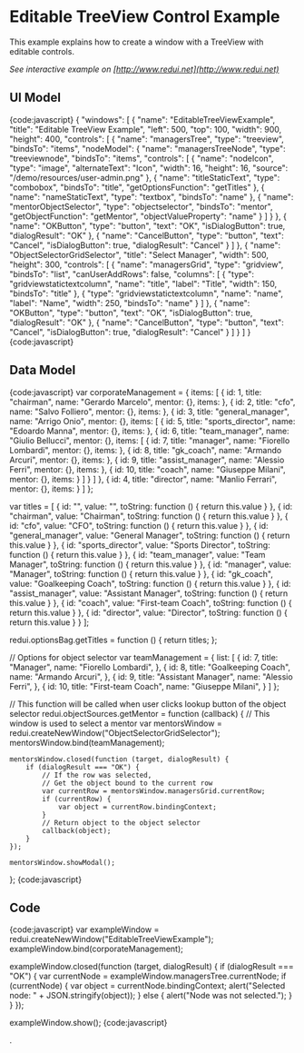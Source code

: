 # Editable TreeView Control Example

This example explains how to create a window with a TreeView with editable controls.

_See interactive example on [http://www.redui.net](http://www.redui.net)_

## UI Model

{code:javascript}
{
    "windows": [
        {
            "name": "EditableTreeViewExample",
            "title": "Editable TreeView Example",
            "left": 500,
            "top": 100,
            "width": 900,
            "height": 400,
            "controls": [
                {
                    "name": "managersTree",
                    "type": "treeview",
                    "bindsTo": "items",
                    "nodeModel": {
                        "name": "managersTreeNode",
                        "type": "treeviewnode",
                        "bindsTo": "items",
                        "controls": [
                            {
                                "name": "nodeIcon",
                                "type": "image",
                                "alternateText": "Icon",
                                "width": 16,
                                "height": 16,
                                "source": "/demo/resources/user-admin.png"
                            },
                            {
                                "name": "titleStaticText",
                                "type": "combobox",
                                "bindsTo": "title",
                                "getOptionsFunction": "getTitles"
                            },
                            {
                                "name": "nameStaticText",
                                "type": "textbox",
                                "bindsTo": "name"
                            },
                            {
                                "name": "mentorObjectSelector",
                                "type": "objectselector",
                                "bindsTo": "mentor",
                                "getObjectFunction": "getMentor",
                                "objectValueProperty": "name"
                            }
                        ]
                    }
                },
                {
                    "name": "OKButton",
                    "type": "button",
                    "text": "OK",
                    "isDialogButton": true,
                    "dialogResult": "OK"
                },
                {
                    "name": "CancelButton",
                    "type": "button",
                    "text": "Cancel",
                    "isDialogButton": true,
                    "dialogResult": "Cancel"
                }
            ]
        },
        {
            "name": "ObjectSelectorGridSelector",
            "title": "Select Manager",
            "width": 500,
            "height": 300,
            "controls": [
                {
                    "name": "managersGrid",
                    "type": "gridview",
                    "bindsTo": "list",
                    "canUserAddRows": false,
                    "columns": [
                        {
                            "type": "gridviewstatictextcolumn",
                            "name": "title",
                            "label": "Title",
                            "width": 150,
                            "bindsTo": "title"
                        },
                        {
                            "type": "gridviewstatictextcolumn",
                            "name": "name",
                            "label": "Name",
                            "width": 250,
                            "bindsTo": "name"
                        }
                    ]
                },
                {
                    "name": "OKButton",
                    "type": "button",
                    "text": "OK",
                    "isDialogButton": true,
                    "dialogResult": "OK"
                },
                {
                    "name": "CancelButton",
                    "type": "button",
                    "text": "Cancel",
                    "isDialogButton": true,
                    "dialogResult": "Cancel"
                }
            ]
        }
    ]
}
{code:javascript}

## Data Model

{code:javascript}
var corporateManagement = {
	items: [
		{
			id: 1,
			title: "chairman",
			name: "Gerardo Marcelo",
			mentor: {},
			items: []()
		},
		{
			id: 2,
			title: "cfo",
			name: "Salvo Folliero",
			mentor: {},
			items: []()
		},
		{
			id: 3,
			title: "general_manager",
			name: "Arrigo Onio",
			mentor: {},
			items: [
				{
					id: 5,
					title: "sports_director",
					name: "Edoardo Manna",
					mentor: {},
					items: []()
				},
				{
					id: 6,
					title: "team_manager",
					name: "Giulio Bellucci",
					mentor: {},
					items: [
						{
							id: 7,
							title: "manager",
							name: "Fiorello Lombardi",
							mentor: {},
							items: []()
						},
						{
							id: 8,
							title: "gk_coach",
							name: "Armando Arcuri",
							mentor: {},
							items: []()
						},
						{
							id: 9,
							title: "assist_manager",
							name: "Alessio Ferri",
							mentor: {},
							items: []()
						},
						{
							id: 10,
							title: "coach",
							name: "Giuseppe Milani",
							mentor: {},
							items: []()
						}
					]
				}
			]
		},
		{
			id: 4,
			title: "director",
			name: "Manlio Ferrari",
			mentor: {},
			items: []()
		}
	]
};

var titles = [
	{ id: "", value: "", toString: function () { return this.value } },
	{ id: "chairman", value: "Chairman", toString: function () { return this.value } },
	{ id: "cfo", value: "CFO", toString: function () { return this.value } },
	{ id: "general_manager", value: "General Manager", toString: function () { return this.value } },
	{ id: "sports_director", value: "Sports Director", toString: function () { return this.value } },
	{ id: "team_manager", value: "Team Manager", toString: function () { return this.value } },
	{ id: "manager", value: "Manager", toString: function () { return this.value } },
	{ id: "gk_coach", value: "Goalkeeping Coach", toString: function () { return this.value } },
	{ id: "assist_manager", value: "Assistant Manager", toString: function () { return this.value } },
	{ id: "coach", value: "First-team Coach", toString: function () { return this.value } },
	{ id: "director", value: "Director", toString: function () { return this.value } }
];

redui.optionsBag.getTitles = function () {
	return titles;
};

// Options for object selector
var teamManagement = {
	list: [
		{
			id: 7,
			title: "Manager",
			name: "Fiorello Lombardi",
		},
		{
			id: 8,
			title: "Goalkeeping Coach",
			name: "Armando Arcuri",
		},
		{
			id: 9,
			title: "Assistant Manager",
			name: "Alessio Ferri",
		},
		{
			id: 10,
			title: "First-team Coach",
			name: "Giuseppe Milani",
		}
	]
};

// This function will be called when user clicks lookup button of the object selector
redui.objectSources.getMentor = function (callback) {
	// This window is used to select a mentor
	var mentorsWindow = redui.createNewWindow("ObjectSelectorGridSelector");
	mentorsWindow.bind(teamManagement);

	mentorsWindow.closed(function (target, dialogResult) {
		if (dialogResult === "OK") {
			// If the row was selected,
			// Get the object bound to the current row
			var currentRow = mentorsWindow.managersGrid.currentRow;
			if (currentRow) {
				var object = currentRow.bindingContext;
			}
			// Return object to the object selector
			callback(object);
		}
	});

	mentorsWindow.showModal();
};
{code:javascript}

## Code

{code:javascript}
var exampleWindow = redui.createNewWindow("EditableTreeViewExample");
exampleWindow.bind(corporateManagement);

exampleWindow.closed(function (target, dialogResult) {
	if (dialogResult === "OK") {
		var currentNode = exampleWindow.managersTree.currentNode;
		if (currentNode) {
			var object = currentNode.bindingContext;
			alert("Selected node: " + JSON.stringify(object));
		} else {
			alert("Node was not selected.");
		}
	}
});

exampleWindow.show();
{code:javascript}


.